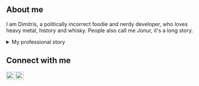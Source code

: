 ## About me

I am Dimitris, a politically incorrect foodie and nerdy developer, who loves heavy metal, history and whisky. People also call me Jonur, it's a long story.

<details>
<summary>My professional story</summary>
After completing my studies of IT & CS at the University of West Attica, I finished my internship at ATEbank, where I developed small-scale database management systems. Then, I joined Amoweb, where I worked on Flash websites and WAMP stack. Afterwards, I served my mandatory military service at the Hellenic Army as a radar operator and finally, self-employed, I worked on small-scale web projects.

In 2012, two friends and I decided to create our project, cmagnet. We delivered Graphic Design, Corporate Identity, small websites and e-shops to small businesses. Three years later, I moved to the UK, where I landed at Ladbrokes as a Front End Developer. Working on a WAMP stack in a Scrum team responsible for the development and support of the online betting platforms, I was also taking care of the integrations and support.

It was time for Whitbread to be my house next. In the role of Developer, I worked on the front-end of an AEM with AngularJS stack in one of the Premier Inn website's Scrum teams. Then, as a Senior Developer in the same company and Product, I co-led a React/Redux migration on top of the rest.

At the moment, I am working for the Photobox's Editor team as a full stack developer on React and Node stacks.

The Editor is a data-driven React (JS/JSX, Redux) application, which uses AWS services, mainly Lambdas and S3s, in order to provide a book creation interface with various toolboxes, store and edit the user's creation, as well as prepare the creation for the physical printing process. Continuous Integration pipelines and Continuous Deployment practices are used to ensure a very efficient workflow.

Being part of that, my responsibilities include the development and support of new Editor features, the improvement of the existing features, as well as managing the data used and slightly be involved with the web services.

</details>

## Connect with me

[<img align="left" alt="dimitrisdamilos | LinkedIn" width="22px" src="https://cdn.jsdelivr.net/npm/simple-icons@v3/icons/linkedin.svg" />][linkedin]
[<img align="left" alt="ddamilos | Instagram" width="22px" src="https://cdn.jsdelivr.net/npm/simple-icons@v3/icons/instagram.svg" />][instagram]

[linkedin]: https://linkedin.com/in/dimitrisdamilos
[instagram]: https://instagram.com/ddamilos
